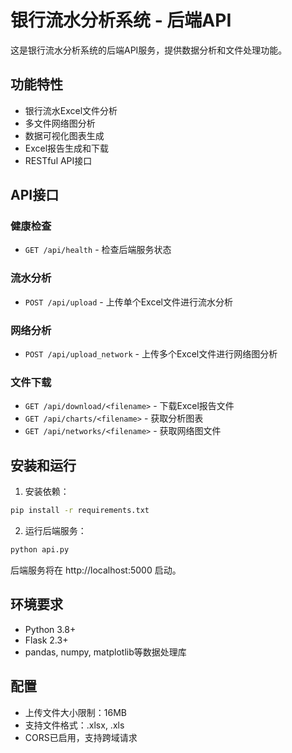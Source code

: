 # 银行流水分析系统 - 后端API

这是银行流水分析系统的后端API服务，提供数据分析和文件处理功能。

## 功能特性

- 银行流水Excel文件分析
- 多文件网络图分析
- 数据可视化图表生成
- Excel报告生成和下载
- RESTful API接口

## API接口

### 健康检查
- `GET /api/health` - 检查后端服务状态

### 流水分析
- `POST /api/upload` - 上传单个Excel文件进行流水分析

### 网络分析  
- `POST /api/upload_network` - 上传多个Excel文件进行网络图分析

### 文件下载
- `GET /api/download/<filename>` - 下载Excel报告文件
- `GET /api/charts/<filename>` - 获取分析图表
- `GET /api/networks/<filename>` - 获取网络图文件

## 安装和运行

1. 安装依赖：
```bash
pip install -r requirements.txt
```

2. 运行后端服务：
```bash
python api.py
```

后端服务将在 http://localhost:5000 启动。

## 环境要求

- Python 3.8+
- Flask 2.3+
- pandas, numpy, matplotlib等数据处理库

## 配置

- 上传文件大小限制：16MB
- 支持文件格式：.xlsx, .xls
- CORS已启用，支持跨域请求